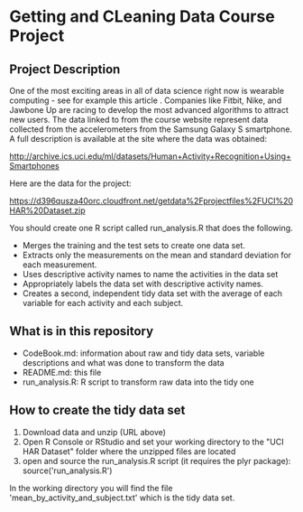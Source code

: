 # Getting and CLeaning Data Course Project

## Project Description

One of the most exciting areas in all of data science right now is wearable computing - see for example this article . Companies like Fitbit, Nike, and Jawbone Up are racing to develop the most advanced algorithms to attract new users. The data linked to from the course website represent data collected from the accelerometers from the Samsung Galaxy S smartphone. A full description is available at the site where the data was obtained: 

http://archive.ics.uci.edu/ml/datasets/Human+Activity+Recognition+Using+Smartphones 

Here are the data for the project: 

https://d396qusza40orc.cloudfront.net/getdata%2Fprojectfiles%2FUCI%20HAR%20Dataset.zip 

You should create one R script called run_analysis.R that does the following.
* Merges the training and the test sets to create one data set.
* Extracts only the measurements on the mean and standard deviation for each measurement.
* Uses descriptive activity names to name the activities in the data set
* Appropriately labels the data set with descriptive activity names.
* Creates a second, independent tidy data set with the average of each variable for each activity and each subject.

## What is in this repository

* CodeBook.md: information about raw and tidy data sets, variable descriptions and what was done to transform the data
* README.md: this file
* run_analysis.R: R script to transform raw data into the tidy one

## How to create the tidy data set

1. Download data and unzip (URL above)
2. Open R Console or RStudio and set your working directory to the "UCI HAR Dataset" folder where the unzipped files are located
3. open and source the run_analysis.R script (it requires the plyr package): source('run_analysis.R')

In the working directory you will find the file 'mean_by_activity_and_subject.txt' which is the tidy data set.
